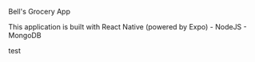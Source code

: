 Bell's Grocery App

This application is built with React Native (powered by Expo) - NodeJS - MongoDB

test
